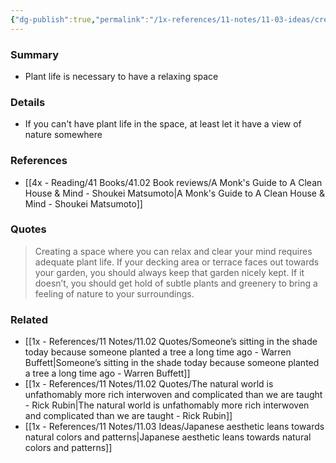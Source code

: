 ```yaml
---
{"dg-publish":true,"permalink":"/1x-references/11-notes/11-03-ideas/creating-a-relaxing-space-requires-plant-life/","title":"Creating a relaxing space requires plant life","created":"2025-01-13T10:08:43.179+03:00","updated":"2025-01-14T20:05:25.201+03:00"}
---
```



### Summary
- Plant life is necessary to have a relaxing space

### Details
- If you can't have plant life in the space, at least let it have a view of nature somewhere

### References
- [[4x - Reading/41 Books/41.02 Book reviews/A Monk's Guide to A Clean House & Mind - Shoukei Matsumoto\|A Monk's Guide to A Clean House & Mind - Shoukei Matsumoto]]

### Quotes
> Creating a space where you can relax and clear your mind requires adequate plant life. If your decking area or terrace faces out towards your garden, you should always keep that garden nicely kept. If it doesn’t, you should get hold of subtle plants and greenery to bring a feeling of nature to your surroundings.


### Related
- [[1x - References/11 Notes/11.02 Quotes/Someone’s sitting in the shade today because someone planted a tree a long time ago - Warren Buffett\|Someone’s sitting in the shade today because someone planted a tree a long time ago - Warren Buffett]]
- [[1x - References/11 Notes/11.02 Quotes/The natural world is unfathomably more rich interwoven and complicated than we are taught - Rick Rubin\|The natural world is unfathomably more rich interwoven and complicated than we are taught - Rick Rubin]]
- [[1x - References/11 Notes/11.03 Ideas/Japanese aesthetic leans towards natural colors and patterns\|Japanese aesthetic leans towards natural colors and patterns]]